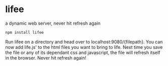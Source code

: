 lifee
=====

a dynamic web server, never hit refresh again

	npm install lifee


Run lifee on a directory and head over to localhost:9080/{filepath}. You can now add life.js' to the html files you want to bring to life. Next time you save the file or any of its dependant css and javascript, the file will refresh itself in the browser. Never hit refresh again!